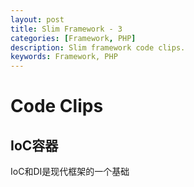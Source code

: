 ```yaml
---
layout: post
title: Slim Framework - 3
categories: [Framework, PHP]
description: Slim framework code clips.
keywords: Framework, PHP
---
```

# Code Clips

## IoC容器

IoC和DI是现代框架的一个基础